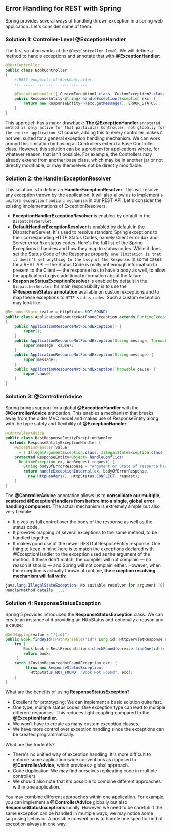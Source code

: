 ## Error Handling for REST with Spring

Spring provides several ways of handling thrown exception in a spring web application. 
Let's consider some of them:

### Solution 1: Controller-Level @ExceptionHandler
The first solution works at the `@RestController level`. We will define a method to handle exceptions and annotate that with **@ExceptionHandler**:
```Java
@RestController
public class BookController 
{
    //REST endpoints of BookController
    //..............................
    
    @ExceptionHandler({ CustomException1.class, CustomException2.class })
    public ResponseEntity<String> handleException(Exception exc) {
        return new ResponseEntity<>(exc.getMessage(), ERROR_STATUS);
    }
}
```
This approach has a major drawback: **The @ExceptionHandler** `annotated method is only active for that particular Controller, not globally for the entire application`. 
Of course, adding this to every controller makes it not well suited for a general exception handling mechanism.
We can work around this limitation by having all Controllers extend a Base Controller class.
However, this solution can be a problem for applications where, for whatever reason, that isn't possible. 
For example, the Controllers may already extend from another base class, which may be in another jar or not directly modifiable, or may themselves not be directly modifiable.

### Solution 2: the HandlerExceptionResolver
This solution is to define an **HandlerExceptionResolver**. This will resolve any exception thrown by the application. It will also allow us to implement `a uniform exception handling mechanism` in our REST API.
Let's consider the existing implementations of ExceptionResolvers.

- **ExceptionHandlerExceptionResolver** is enabled by default in the `DispatcherServlet`.
- **DefaultHandlerExceptionResolver** is enabled by default in the DispatcherServlet. It's used to resolve standard Spring exceptions to their corresponding HTTP Status Codes, namely Client error 4xx and Server error 5xx status codes. Here's the full list of the Spring Exceptions it handles and how they map to status codes. 
  While it does set the Status Code of the Response properly, `one limitation is that it doesn't set anything to the body of the Response`. In some cases for a REST API — the Status Code is really not enough information to present to the Client — the response has to have a body as well, to allow the application to give additional information about the failure.
- **ResponseStatusExceptionResolver** is enabled by default in the `DispatcherServlet`. Its main responsibility is to use the **@ResponseStatus annotation** available on custom exceptions and to map these exceptions to `HTTP status codes`.
  Such a custom exception may look like:
```Java
@ResponseStatus(value = HttpStatus.NOT_FOUND)
public class ApplicationResourceNotFoundException extends RuntimeException 
{
    public ApplicationResourceNotFoundException() {
        super();
    }
    public ApplicationResourceNotFoundException(String message, Throwable cause) {
        super(message, cause);
    }
    public ApplicationResourceNotFoundException(String message) {
        super(message);
    }
    public ApplicationResourceNotFoundException(Throwable cause) {
        super(cause);
    }
}
```

### Solution 3: @ControllerAdvice
Spring brings support for a global **@ExceptionHandler** with the **@ControllerAdvice** annotation.
This enables a mechanism that breaks away from the older MVC model and makes use of ResponseEntity along 
with the type safety and flexibility of **@ExceptionHandler**:
```Java
@ControllerAdvice
public class RestResponseEntityExceptionHandler 
  extends ResponseEntityExceptionHandler {
    @ExceptionHandler(value 
      = { IllegalArgumentException.class, IllegalStateException.class })
    protected ResponseEntity<Object> handleConflict(
      RuntimeException ex, WebRequest request) {
        String bodyOfErrorResponse = "Argument or State of resource hase a illegal value.";
        return handleExceptionInternal(ex, bodyOfErrorResponse, 
          new HttpHeaders(), HttpStatus.CONFLICT, request);
    }
}
```
The **@ControllerAdvice** annotation allows us to **consolidate our multiple, scattered @ExceptionHandlers from before into a single, global error handling component**.
The actual mechanism is extremely simple but also very flexible:
- It gives us full control over the body of the response as well as the status code.
- It provides mapping of several exceptions to the same method, to be handled together.
- It makes good use of the newer RESTful ResposeEntity response.
One thing to keep in mind here is to match the exceptions declared with @ExceptionHandler to the exception used as the argument of the method.
If these don't match, the compiler will not complain — no reason it should — and Spring will not complain either.
However, when the exception is actually thrown at runtime, **the exception resolving mechanism will fail with**:
```Java
java.lang.IllegalStateException: No suitable resolver for argument [0] [type=...]
HandlerMethod details: ...
```
### Solution 4: ResponseStatusException
Spring 5 provides introduced the **ResponseStatusException** class.
We can create an instance of it providing an HttpStatus and optionally a reason and a cause:
```Java
@GetMapping(value = "/{id}")
public Book findById(@PathVariable("id") Long id, HttpServletResponse response) {
    try {
        Book book = RestPreconditions.checkFound(service.findOne(id));
        return book;
     }
    catch (CustomResourceNotFoundException exc) {
         throw new ResponseStatusException(
           HttpStatus.NOT_FOUND, "Book Not Found", exc);
    }
}
```
What are the benefits of using **ResponseStatusException**?
- Excellent for prototyping: We can implement a basic solution quite fast.
- One type, multiple status codes: One exception type can lead to multiple different responses. This reduces tight coupling compared to the **@ExceptionHandler**.
- We won't have to create as many custom exception classes.
- We have more control over exception handling since the exceptions can be created programmatically.

What are the tradeoffs?
- There's no unified way of exception handling: It's more difficult to enforce some application-wide conventions as opposed to **@ControllerAdvice**, which provides a global approach.
- Code duplication: We may find ourselves replicating code in multiple controllers.
- We should also note that it's possible to combine different approaches within one application.

You may combine different approaches within one application.
For example, you can implement a **@ControllerAdvice** globally but also **ResponseStatusExceptions** locally.
However, we need to be careful: If the same exception can be handled in multiple ways, we may notice some surprising behavior. 
A possible convention is to handle one specific kind of exception always in one way.